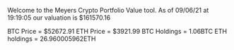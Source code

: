 Welcome to the Meyers Crypto Portfolio Value tool. 
As of 09/06/21 at 19:19:05 our valuation is $161570.16 

BTC Price = $52672.91
 ETH Price = $3921.99
BTC Holdings = 1.06BTC
 ETH holdings = 26.960005962ETH 
